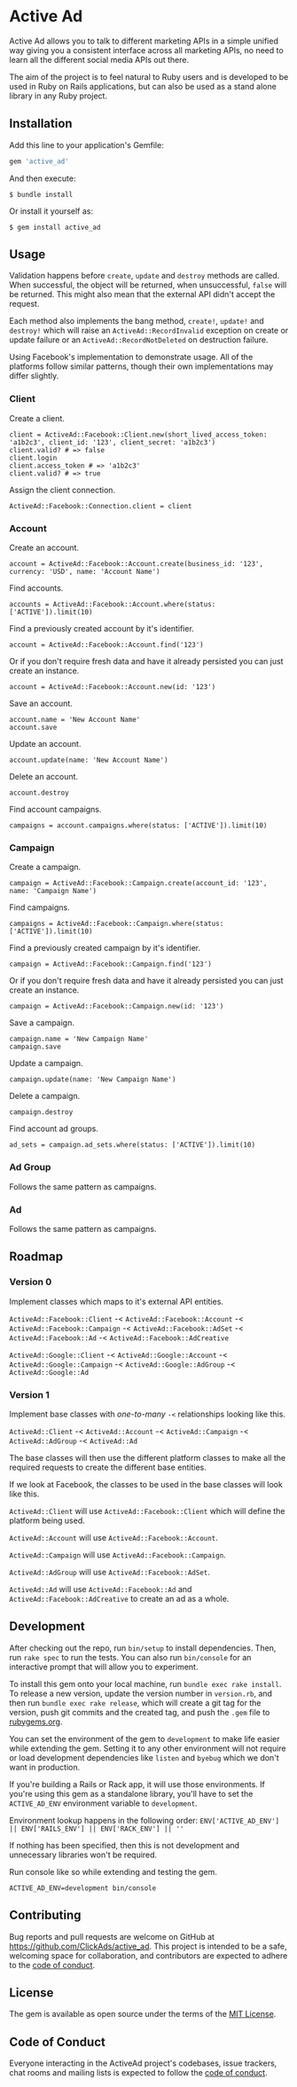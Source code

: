 # Active Ad

Active Ad allows you to talk to different marketing APIs in a simple unified way giving you a consistent interface across all marketing APIs, no need to learn all the different social media APIs out there.

The aim of the project is to feel natural to Ruby users and is developed to be used in Ruby on Rails applications, but can also be used as a stand alone library in any Ruby project.

## Installation

Add this line to your application's Gemfile:

```ruby
gem 'active_ad'
```

And then execute:

    $ bundle install

Or install it yourself as:

    $ gem install active_ad

## Usage

Validation happens before `create`, `update` and `destroy` methods are called. When successful, the object will be returned, when unsuccessful, `false`
will be returned. This might also mean that the external API didn't accept the request.

Each method also implements the bang method, `create!`, `update!` and `destroy!` which will raise an `ActiveAd::RecordInvalid` exception on create or update
failure or an `ActiveAd::RecordNotDeleted` on destruction failure.

Using Facebook's implementation to demonstrate usage. All of the platforms follow similar patterns, though their own implementations may differ slightly.

### Client

Create a client.

    client = ActiveAd::Facebook::Client.new(short_lived_access_token: 'a1b2c3', client_id: '123', client_secret: 'a1b2c3')
    client.valid? # => false
    client.login
    client.access_token # => 'a1b2c3'
    client.valid? # => true

Assign the client connection.

    ActiveAd::Facebook::Connection.client = client

### Account

Create an account.

    account = ActiveAd::Facebook::Account.create(business_id: '123', currency: 'USD', name: 'Account Name')

Find accounts.

    accounts = ActiveAd::Facebook::Account.where(status: ['ACTIVE']).limit(10)

Find a previously created account by it's identifier.

    account = ActiveAd::Facebook::Account.find('123')

Or if you don't require fresh data and have it already persisted you can just create an instance.

    account = ActiveAd::Facebook::Account.new(id: '123')

Save an account.

    account.name = 'New Account Name'
    account.save

Update an account.

    account.update(name: 'New Account Name')

Delete an account.

    account.destroy

Find account campaigns.

    campaigns = account.campaigns.where(status: ['ACTIVE']).limit(10)

### Campaign

Create a campaign.

    campaign = ActiveAd::Facebook::Campaign.create(account_id: '123', name: 'Campaign Name')

Find campaigns.

    campaigns = ActiveAd::Facebook::Campaign.where(status: ['ACTIVE']).limit(10)

Find a previously created campaign by it's identifier.

    campaign = ActiveAd::Facebook::Campaign.find('123')

Or if you don't require fresh data and have it already persisted you can just create an instance.

    campaign = ActiveAd::Facebook::Campaign.new(id: '123')

Save a campaign.

    campaign.name = 'New Campaign Name'
    campaign.save

Update a campaign.

    campaign.update(name: 'New Campaign Name')

Delete a campaign.

    campaign.destroy

Find account ad groups.

    ad_sets = campaign.ad_sets.where(status: ['ACTIVE']).limit(10)

### Ad Group

Follows the same pattern as campaigns.

### Ad

Follows the same pattern as campaigns.

## Roadmap

### Version 0

Implement classes which maps to it's external API entities.

`ActiveAd::Facebook::Client` -< `ActiveAd::Facebook::Account` -< `ActiveAd::Facebook::Campaign` -< `ActiveAd::Facebook::AdSet` -< `ActiveAd::Facebook::Ad` -<
`ActiveAd::Facebook::AdCreative`

`ActiveAd::Google::Client` -< `ActiveAd::Google::Account` -< `ActiveAd::Google::Campaign` -< `ActiveAd::Google::AdGroup` -< `ActiveAd::Google::Ad`

### Version 1

Implement base classes with *one-to-many* `-<` relationships looking like this.

`ActiveAd::Client` -< `ActiveAd::Account` -< `ActiveAd::Campaign` -< `ActiveAd::AdGroup` -< `ActiveAd::Ad`

The base classes will then use the different platform classes to make all the required requests to create the different base entities.

If we look at Facebook, the classes to be used in the base classes will look like this.

`ActiveAd::Client` will use `ActiveAd::Facebook::Client` which will define the platform being used.

`ActiveAd::Account` will use `ActiveAd::Facebook::Account`.

`ActiveAd::Campaign` will use `ActiveAd::Facebook::Campaign`.

`ActiveAd::AdGroup` will use `ActiveAd::Facebook::AdSet`.

`ActiveAd::Ad` will use `ActiveAd::Facebook::Ad` and `ActiveAd::Facebook::AdCreative` to create an ad as a whole.

## Development

After checking out the repo, run `bin/setup` to install dependencies. Then, run `rake spec` to run the tests. You can also run `bin/console` for an interactive prompt that will allow you to experiment.

To install this gem onto your local machine, run `bundle exec rake install`. To release a new version, update the version number in `version.rb`, and then run `bundle exec rake release`, which will create a git tag for the version, push git commits and the created tag, and push the `.gem` file to [rubygems.org](https://rubygems.org).

You can set the environment of the gem to `development` to make life easier while extending the gem. Setting it to any other environment will not require or load development dependencies like `listen` and `byebug` which we don't want in production.

If you're building a Rails or Rack app, it will use those environments. If you're using this gem as a standalone library, you'll have to set the `ACTIVE_AD_ENV` environment variable to `development`.

Environment lookup happens in the following order: `ENV['ACTIVE_AD_ENV'] || ENV['RAILS_ENV'] || ENV['RACK_ENV'] || ''`

If nothing has been specified, then this is not development and unnecessary libraries won't be required.

Run console like so while extending and testing the gem.

    ACTIVE_AD_ENV=development bin/console

## Contributing

Bug reports and pull requests are welcome on GitHub at https://github.com/ClickAds/active_ad. This project is intended to be a safe, welcoming space for collaboration, and contributors are expected to adhere to the [code of conduct](https://github.com/ClickAds/active_ad/blob/main/CODE_OF_CONDUCT.md).

## License

The gem is available as open source under the terms of the [MIT License](https://opensource.org/licenses/MIT).

## Code of Conduct

Everyone interacting in the ActiveAd project's codebases, issue trackers, chat rooms and mailing lists is expected to follow the [code of conduct](https://github.com/ClickAds/active_ad/blob/main/CODE_OF_CONDUCT.md).
